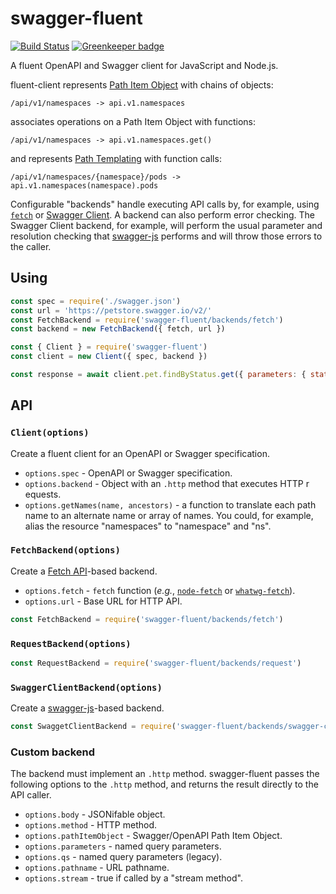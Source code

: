 # swagger-fluent

[![Build Status][build]](https://travis-ci.org/silasbw/swagger-fluent) [![Greenkeeper badge][greenkeeper]](https://greenkeeper.io/)

[greenkeeper]: https://badges.greenkeeper.io/silasbw/swagger-fluent.svg
[build]: https://travis-ci.org/silasbw/swagger-fluent.svg?branch=master

A fluent OpenAPI and Swagger client for JavaScript and Node.js.

fluent-client represents [Path Item
Object](https://swagger.io/specification/#pathItemObject) with chains
of objects:

```
/api/v1/namespaces -> api.v1.namespaces
```

associates operations on a Path Item Object with functions:

```
/api/v1/namespaces -> api.v1.namespaces.get()
```

and represents [Path
Templating](https://swagger.io/specification/#pathTemplating) with
function calls:

```
/api/v1/namespaces/{namespace}/pods -> api.v1.namespaces(namespace).pods
```

Configurable "backends" handle executing API calls by, for example,
using [`fetch`](#fetchbackendoptions) or [Swagger
Client](#swaggerclientbackendoptions). A backend can also perform
error checking.  The Swagger Client backend, for example, will perform
the usual parameter and resolution checking that
[swagger-js](https://github.com/swagger-api/swagger-js) performs and
will throw those errors to the caller.

## Using

```js
const spec = require('./swagger.json')
const url = 'https://petstore.swagger.io/v2/'
const FetchBackend = require('swagger-fluent/backends/fetch')
const backend = new FetchBackend({ fetch, url })

const { Client } = require('swagger-fluent')
const client = new Client({ spec, backend })

const response = await client.pet.findByStatus.get({ parameters: { status: 'available' } })
```

## API

### `Client(options)`

Create a fluent client for an OpenAPI or Swagger specification.

* `options.spec` - OpenAPI or Swagger specification.
* `options.backend` - Object with an `.http` method that executes HTTP
r equests.
* `options.getNames(name, ancestors)` - a function to translate each
path name to an alternate name or array of names. You could, for
example, alias the resource "namespaces" to "namespace" and "ns".

### `FetchBackend(options)`

Create a [Fetch API](https://developer.mozilla.org/en-US/docs/Web/API/Fetch_API)-based
backend.

* `options.fetch` - `fetch` function (*e.g.*,
[`node-fetch`](https://www.npmjs.com/package/node-fetch) or
[`whatwg-fetch`](https://www.npmjs.com/package/whatwg-fetch)).
* `options.url` - Base URL for HTTP API.

```js
const FetchBackend = require('swagger-fluent/backends/fetch')
```

### `RequestBackend(options)`

```js
const RequestBackend = require('swagger-fluent/backends/request')
```

### `SwaggerClientBackend(options)`

Create a [swagger-js](https://github.com/swagger-api/swagger-js)-based
backend.

```js
const SwaggetClientBackend = require('swagger-fluent/backends/swagger-client')
```

### Custom backend

The backend must implement an `.http` method. swagger-fluent passes
the following options to the `.http` method, and returns the result
directly to the API caller.

* `options.body` - JSONifable object.
* `options.method` - HTTP method.
* `options.pathItemObject` - Swagger/OpenAPI Path Item Object.
* `options.parameters` - named query parameters.
* `options.qs` - named query parameters (legacy).
* `options.pathname` - URL pathname.
* `options.stream` - true if called by a "stream method".
